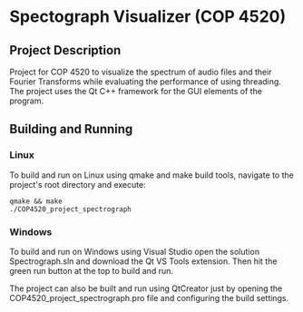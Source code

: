 # Spectograph Visualizer (COP 4520)
## Project Description
Project for COP 4520 to visualize the spectrum of audio files and their Fourier Transforms while evaluating the performance of using threading. The project uses the Qt C++ framework for the GUI elements of the program.

## Building and Running
### Linux
To build and run on Linux using qmake and make build tools, navigate
to the project's root directory and execute:
```console
qmake && make
./COP4520_project_spectrograph
```

### Windows
To build and run on Windows using Visual Studio open the solution Spectrograph.sln and download the Qt VS Tools extension. Then hit the green run button at the top to build and run.

The project can also be built and run using QtCreator just by opening the COP4520_project_spectrograph.pro file and configuring the build settings.